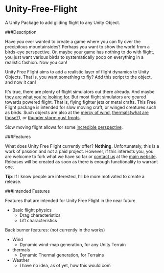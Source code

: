 Unity-Free-Flight
=================

A Unity Package to add gliding flight to any Unity Object.

###Description

Have you ever wanted to create a game where you can fly over the precipitous mountainsides? Perhaps you want to show the world from a birds-eye perspective. Or, maybe your game has nothing to do with flight, you just want various birds to systematically poop on everything in a realistic fashion. Now you can!

Unity Free Flight aims to add a realistic layer of flight dynamics to Unity Objects. That is, you want something to fly? Add this script to the object, and now it can! 

It's true, there are plenty of flight simulators out there already. And maybe [they are what you're looking for](http://unityfs.chris-cheetham.com/). But most flight simulators are geared towards powered flight. That is, flying fighter jets or metal crafts. This Free Flight package is intended for slow moving craft, or winged creatures such as birds. Such objects are also at the [mercy of wind](http://www.youtube.com/watch?v=EV6dLtBJVFQ), [thermals](http://www.youtube.com/watch?v=HV5w8EmqV5c)([what are those?](http://en.wikipedia.org/wiki/Thermal)), or [thunder storm gust fronts](http://youtu.be/RkD4u6sW0LU?t=4m25s). 

Slow moving flight allows for some [incredible perspective](http://www.paraglidinghd.com/urban-side-paragliding/).

###Features

What does Unity Free Flight currently offer? **Nothing**. Unfortunately, this is a work of passion and not a paid project. However, if this interests you, you are welcome to fork what we have so far or [contact us](http://windwardproductions.org/contact/) at the [main website](http://windwardproductions.org/). Releases will be created as soon as there is enough functionality to warrant one. 

**Tip**: If I know people are interested, I'll be more motivated to create a release.


###Intended Features

Features that are intended for Unity Free Flight in the near future

* Basic flight physics
	* Drag characteristics
	* Lift characteristics
	

Back burner features: (not currently in the works)

* Wind
	* Dynamic wind-map generation, for any Unity Terrain
* thermals
	* Dynamic Thermal generation, for Terrains
* Weather
	* I have no idea, as of yet, how this would com